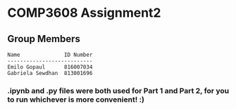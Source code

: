 # COMP3608 Assignment2

## Group Members

```
Name              ID Number
---------------------------
Emilo Gopaul      816007034
Gabriela Sewdhan  813001696
```

### .ipynb and .py files were both used for Part 1 and Part 2, for you to run whichever is more convenient! :)

